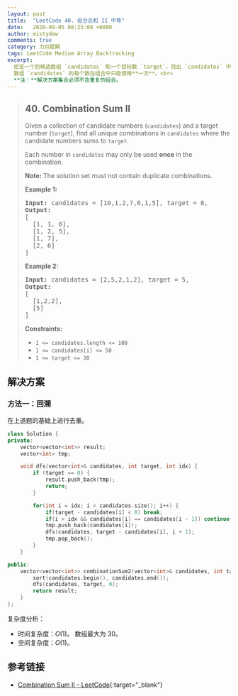 ```yaml
---
layout: post
title:  "LeetCode 40. 组合总和 II 中等"
date:   2020-09-05 08:25:08 +0800
author: mistydew
comments: true
category: 力扣题解
tags: LeetCode Medium Array Backtracking
excerpt:
  给定一个的候选数组 `candidates` 和一个目标数 `target`，找出 `candidates` 中所有使数字和为 `target` 的组合。<br>
  数组 `candidates` 的每个数在组合中只能使用**一次**。<br>
  **注：**解决方案集合必须不含重复的组合。
---
```

> ## 40. Combination Sum II
> 
> Given a collection of candidate numbers (`candidates`) and a target number
> (`target`), find all unique combinations in `candidates` where the candidate
> numbers sums to `target`.
> 
> Each number in `candidates` may only be used **once** in the combination.
> 
> **Note:** The solution set must not contain duplicate combinations.
> 
> **Example 1:**
> 
> <pre>
> <strong>Input:</strong> candidates = [10,1,2,7,6,1,5], target = 8,
> <strong>Output:</strong>
> [
>   [1, 1, 6],
>   [1, 2, 5],
>   [1, 7],
>   [2, 6]
> ]
> </pre>
> 
> **Example 2:**
> 
> <pre>
> <strong>Input:</strong> candidates = [2,5,2,1,2], target = 5,
> <strong>Output:</strong>
> [
>   [1,2,2],
>   [5]
> ]
> </pre>
> 
> **Constraints:**
> 
> * `1 <= candidates.length <= 100`
> * `1 <= candidates[i] <= 50`
> * `1 <= target <= 30`

## 解决方案

### 方法一：回溯

在上道题的基础上进行去重。

```cpp
class Solution {
private:
    vector<vector<int>> result;
    vector<int> tmp;

    void dfs(vector<int>& candidates, int target, int idx) {
        if (target == 0) {
            result.push_back(tmp);
            return;
        }

        for(int i = idx; i < candidates.size(); i++) {
            if(target - candidates[i] < 0) break;
            if(i > idx && candidates[i] == candidates[i - 1]) continue;
            tmp.push_back(candidates[i]);
            dfs(candidates, target - candidates[i], i + 1);
            tmp.pop_back();
        }
    }

public:
    vector<vector<int>> combinationSum2(vector<int>& candidates, int target) {
        sort(candidates.begin(), candidates.end());
        dfs(candidates, target, 0);
        return result;
    }
};
```

复杂度分析：
* 时间复杂度：*O*(1)。
  数组最大为 30。
* 空间复杂度：*O*(1)。

## 参考链接

* [Combination Sum II - LeetCode](https://leetcode.com/problems/combination-sum-ii/){:target="_blank"}
